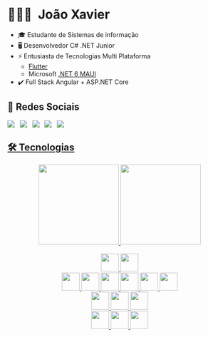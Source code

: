# 👨🏻‍💻 &nbsp;João Xavier
  - 🎓 Estudante de Sistemas de informação
  - 🖥️ Desenvolvedor C# .NET Junior
  - ⚡ Entusiasta de Tecnologias Multi Plataforma
    - <a href="https://blog.geekhunter.com.br/flutter/">Flutter</a>
    - Microsoft <a href="https://docs.microsoft.com/pt-br/dotnet/maui/what-is-maui">.NET 6 MAUI</a>
  - ✔️ Full Stack Angular + ASP.NET Core

## 💬 Redes Sociais 
<div name="redessociais" align="center" style="display: flex; flex-wrap: wrap;">
  <a href="https://www.linkedin.com/in/joaofernandoxavier/" target="_blank">  
      <img src="https://img.shields.io/badge/LinkedIn-0e76a8?style=for-the-badge&logo=linkedin&logoColor=white&labelColor=0b5e86" >
  </a>
  &nbsp;&nbsp;&nbsp;
  <a href="mailto:joao_jfmx@outlook.com" target="_blank">
      <img src="https://img.shields.io/badge/Outlook-0e70c8?style=for-the-badge&logo=microsoftoutlook&logoColor=white&labelColor=0b5aa0">
  </a>
  &nbsp;&nbsp;&nbsp;
   <a href="https://www.instagram.com/joaoxavier.dev/" target="_blank">
      <img src="https://img.shields.io/badge/Instagram-E4805F?style=for-the-badge&logo=instagram&logoColor=white&labelColor=A03347">
   </a>
  &nbsp;&nbsp;&nbsp;
  <a href="https://www.youtube.com/channel/UCmuDm5HN4u2LjsbIZ0Tbikw" target="_blank">
    <img src="https://img.shields.io/badge/YouTube-FF0000?style=for-the-badge&logo=youtube&logoColor=white&labelColor=9c0507">
  </a>
  &nbsp;&nbsp;&nbsp;
   <a href="https://www.twitch.tv/joaoxavierdev" target="_blank">
      <img src="https://img.shields.io/badge/Twitch-9146FF?style=for-the-badge&logo=twitch&logoColor=white&labelColor=692BC5">
</div>

  ## 🛠 Tecnologias 

<div align="center">
  <a href="https://github.com/joaojfmx">
  <img height="180em" src="https://github-readme-stats.vercel.app/api/top-langs/?username=joaojfmx&layout=compact&langs_count=5&theme=city_lights"/>
  <img height="180em" src="https://github-readme-stats.vercel.app/api?username=joaojfmx&show_icons=true&theme=city_lights&include_all_commits=true&count_private=true"/>
  <!--<img src="https://github-readme-stats.vercel.app/api/top-langs/?username=joaojfmx&theme=city_lights"/>-->
</div>
  
<br>
  <div align="center">
    <img style="height: 40px;" src="https://img.shields.io/badge/Windows-0078D6?style=for-the-badge&logo=windows&logoColor=white">
    <img style="height: 40px;" src="https://img.shields.io/badge/Android-3DDC84?style=for-the-badge&logo=android&logoColor=white">
    <br>
    <img style="height: 40px;" src="https://img.shields.io/badge/C%23-512BD4?style=for-the-badge&logo=c-sharp&logoColor=white">
    <img style="height: 40px;" src="https://img.shields.io/badge/.NET Core-5C2D91?style=for-the-badge&logo=.net&logoColor=white">
    <img style="height: 40px;" src="https://img.shields.io/badge/ASP.NET-512BD4?style=for-the-badge&logo=.net&label=">
    <img style="height: 40px;" src="https://img.shields.io/badge/Angular-DD0031?style=for-the-badge&logo=angular&label=">
    <img style="height: 40px;" src="https://img.shields.io/badge/Flutter-512BD4?style=for-the-badge&logo=flutter&label=&link=.&logoWidth=0" >
    <img style="height: 40px;" src="https://img.shields.io/badge/-Ionic-3880FF?style=for-the-badge&logo=ionic&logoColor=white">
    <br>
    <img style="height: 40px;" src="https://img.shields.io/badge/Microsoft%20Azure-0089D6?style=for-the-badge&logo=microsoft-azure&logoColor=white">
    <img style="height: 40px;" src="https://img.shields.io/badge/Firebase-FFCA28?style=for-the-badge&logo=firebase&logoColor=white">
    <img style="height: 40px;" src="https://img.shields.io/badge/-SQL%20Server-CC2927?style=for-the-badge&logo=microsoft-sql-server&logoColor=white">
    <br>
    <img style="height: 40px;" src="https://img.shields.io/badge/-HTML5-E34F26?style=for-the-badge&logo=html5&logoColor=white">
    <img style="height: 40px;" src="https://img.shields.io/badge/-CSS3-1572B6?style=for-the-badge&logo=css3">
    <img style="height: 40px;" src="https://img.shields.io/badge/-Sass-CC6699?style=for-the-badge&logo=sass&logoColor=white">
  </div>
  <!--
  <hr>
  <img style="height: 40px;" src="">
  <img style="height: 40px;" src="">
  <img style="height: 40px;" src="">
  <img style="height: 40px;" src="">
  <img style="height: 40px;" src="">
  -->

  

  <!--<div align="center">
    <img height="90" width="120" src="https://raw.githubusercontent.com/devicons/devicon/master/icons/csharp/csharp-original.svg">&nbsp;&nbsp;&nbsp;
    <img height="90" width="120" src="https://upload.wikimedia.org/wikipedia/commons/a/a3/.NET_Logo.svg">&nbsp;&nbsp;&nbsp;
    <img height="90" width="120" src="https://upload.wikimedia.org/wikipedia/commons/c/cf/Angular_full_color_logo.svg">&nbsp;&nbsp;&nbsp;
    <img height="90" width="120" src="https://cdn.jsdelivr.net/gh/devicons/devicon/icons/flutter/flutter-original.svg" />
  </div>-->

